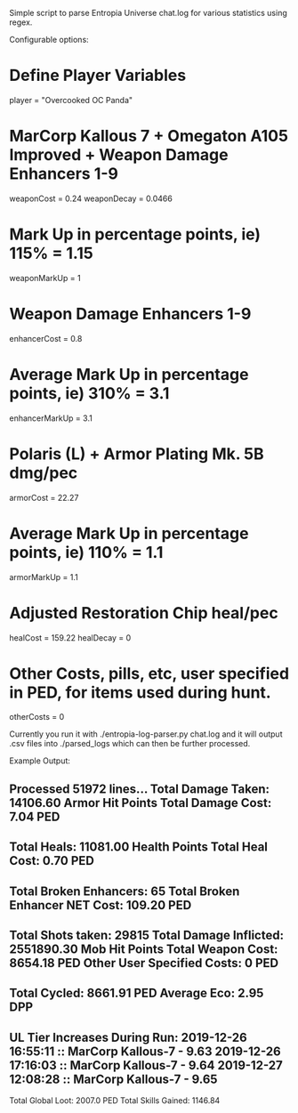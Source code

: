 Simple script to parse Entropia Universe chat.log for various statistics using regex.

Configurable options:

# Define Player Variables
player = "Overcooked OC Panda"
# MarCorp Kallous 7 + Omegaton A105 Improved + Weapon Damage Enhancers 1-9
weaponCost = 0.24
weaponDecay = 0.0466
# Mark Up in percentage points, ie) 115% = 1.15
weaponMarkUp = 1
# Weapon Damage Enhancers 1-9
enhancerCost = 0.8
# Average Mark Up in percentage points, ie) 310% = 3.1
enhancerMarkUp = 3.1
# Polaris (L) + Armor Plating Mk. 5B dmg/pec
armorCost = 22.27
# Average Mark Up in percentage points, ie) 110% = 1.1
armorMarkUp = 1.1
# Adjusted Restoration Chip heal/pec
healCost = 159.22
healDecay = 0
# Other Costs, pills, etc, user specified in PED, for items used during hunt.
otherCosts = 0


Currently you run it with ./entropia-log-parser.py chat.log and it will output .csv files into ./parsed_logs which can then be further processed.

Example Output:

Processed 51972 lines...
Total Damage Taken: 14106.60 Armor Hit Points
Total Damage Cost: 7.04 PED
---
Total Heals: 11081.00 Health Points
Total Heal Cost: 0.70 PED
---
Total Broken Enhancers: 65
Total Broken Enhancer NET Cost: 109.20 PED
---
Total Shots taken: 29815
Total Damage Inflicted: 2551890.30 Mob Hit Points
Total Weapon Cost: 8654.18 PED
Other User Specified Costs: 0 PED
---
Total Cycled: 8661.91 PED
Average Eco: 2.95 DPP
---
UL Tier Increases During Run:
2019-12-26 16:55:11 :: MarCorp Kallous-7 - 9.63
2019-12-26 17:16:03 :: MarCorp Kallous-7 - 9.64
2019-12-27 12:08:28 :: MarCorp Kallous-7 - 9.65
---
Total Global Loot: 2007.0 PED
Total Skills Gained: 1146.84

